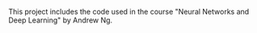 This project includes the code used in the course "Neural Networks and Deep Learning" by Andrew Ng.
 
